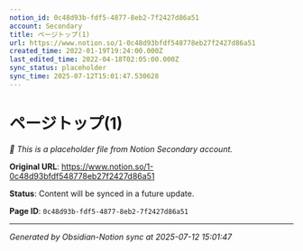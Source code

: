 ```yaml
---
notion_id: 0c48d93b-fdf5-4877-8eb2-7f2427d86a51
account: Secondary
title: ページトップ(1)
url: https://www.notion.so/1-0c48d93bfdf548778eb27f2427d86a51
created_time: 2022-01-19T19:24:00.000Z
last_edited_time: 2022-04-18T02:05:00.000Z
sync_status: placeholder
sync_time: 2025-07-12T15:01:47.530628
---
```


# ページトップ(1)

*🔄 This is a placeholder file from Notion Secondary account.*

**Original URL**: https://www.notion.so/1-0c48d93bfdf548778eb27f2427d86a51

**Status**: Content will be synced in a future update.

**Page ID**: `0c48d93b-fdf5-4877-8eb2-7f2427d86a51`

---

*Generated by Obsidian-Notion sync at 2025-07-12 15:01:47*
